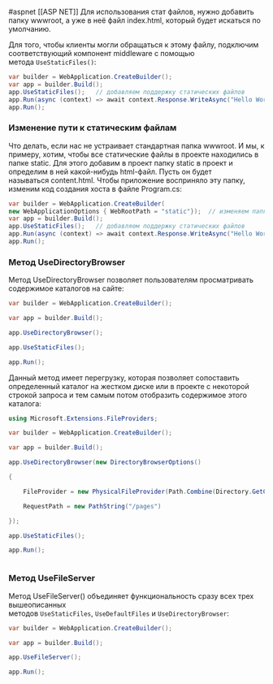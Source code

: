 #aspnet [[ASP NET]]
Для использования стат файлов, нужно добавить папку wwwroot, а уже в неё файл index.html, который будет искаться по умолчанию. 

Для того, чтобы клиенты могли обращаться к этому файлу, подключим соответствующий компонент middleware с помощью метода `UseStaticFiles()`:

``` c#
var builder = WebApplication.CreateBuilder();
var app = builder.Build();
app.UseStaticFiles();   // добавляем поддержку статических файлов
app.Run(async (context) => await context.Response.WriteAsync("Hello World"));
app.Run();
```

### Изменение пути к статическим файлам

Что делать, если нас не устраивает стандартная папка wwwroot. И мы, к примеру, хотим, чтобы все статические файлы в проекте находились в папке static. Для этого добавим в проект папку static в проект и определим в ней какой-нибудь html-файл. Пусть он будет называться content.html. Чтобы приложение восприняло эту папку, изменим код создания хоста в файле Program.cs:

``` c#
var builder = WebApplication.CreateBuilder(
new WebApplicationOptions { WebRootPath = "static"});  // изменяем папку для хранения статики
var app = builder.Build();
app.UseStaticFiles();   // добавляем поддержку статических файлов
app.Run(async (context) => await context.Response.WriteAsync("Hello World"));
app.Run();
```


### Метод UseDirectoryBrowser
Метод UseDirectoryBrowser позволяет пользователям просматривать содержимое каталогов на сайте:

``` c#
var builder = WebApplication.CreateBuilder();

var app = builder.Build();

app.UseDirectoryBrowser();

app.UseStaticFiles();

app.Run();
```

Данный метод имеет перегрузку, которая позволяет сопоставить определенный каталог на жестком диске или в проекте с некоторой строкой запроса и тем самым потом отобразить содержимое этого каталога:

``` c#
using Microsoft.Extensions.FileProviders;

var builder = WebApplication.CreateBuilder();

var app = builder.Build();

app.UseDirectoryBrowser(new DirectoryBrowserOptions()

{

    FileProvider = new PhysicalFileProvider(Path.Combine(Directory.GetCurrentDirectory(), @"wwwroot\html")),

    RequestPath = new PathString("/pages")

});

app.UseStaticFiles();

app.Run();
```

``` c#

```


### Метод UseFileServer

Метод UseFileServer() объединяет функциональность сразу всех трех вышеописанных методов `UseStaticFiles`, `UseDefaultFiles` и `UseDirectoryBrowser`:

``` c#
var builder = WebApplication.CreateBuilder();

var app = builder.Build();

app.UseFileServer();

app.Run();
```